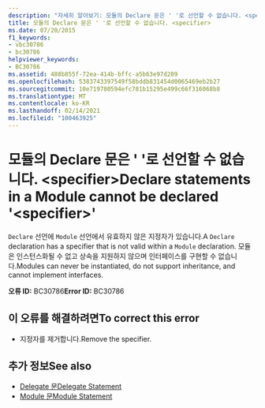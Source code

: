 ```yaml
---
description: "자세히 알아보기: 모듈의 Declare 문은 ' '로 선언할 수 없습니다. <specifier>"
title: 모듈의 Declare 문은 ' '로 선언할 수 없습니다. <specifier>
ms.date: 07/20/2015
f1_keywords:
- vbc30786
- bc30786
helpviewer_keywords:
- BC30786
ms.assetid: 488b855f-72ea-414b-bffc-a5b63e97d289
ms.openlocfilehash: 5383743397549f58bddb831454d0065469eb2b27
ms.sourcegitcommit: 10e719780594efc781b15295e499c66f316068b8
ms.translationtype: MT
ms.contentlocale: ko-KR
ms.lasthandoff: 02/14/2021
ms.locfileid: "100463925"
---
```

# <a name="declare-statements-in-a-module-cannot-be-declared-specifier"></a><span data-ttu-id="15324-103">모듈의 Declare 문은 ' '로 선언할 수 없습니다. \<specifier></span><span class="sxs-lookup"><span data-stu-id="15324-103">Declare statements in a Module cannot be declared '\<specifier>'</span></span>

<span data-ttu-id="15324-104">`Declare` 선언에 `Module` 선언에서 유효하지 않은 지정자가 있습니다.</span><span class="sxs-lookup"><span data-stu-id="15324-104">A `Declare` declaration has a specifier that is not valid within a `Module` declaration.</span></span> <span data-ttu-id="15324-105">모듈은 인스턴스화될 수 없고 상속을 지원하지 않으며 인터페이스를 구현할 수 없습니다.</span><span class="sxs-lookup"><span data-stu-id="15324-105">Modules can never be instantiated, do not support inheritance, and cannot implement interfaces.</span></span>  
  
 <span data-ttu-id="15324-106">**오류 ID:** BC30786</span><span class="sxs-lookup"><span data-stu-id="15324-106">**Error ID:** BC30786</span></span>  
  
## <a name="to-correct-this-error"></a><span data-ttu-id="15324-107">이 오류를 해결하려면</span><span class="sxs-lookup"><span data-stu-id="15324-107">To correct this error</span></span>  
  
- <span data-ttu-id="15324-108">지정자를 제거합니다.</span><span class="sxs-lookup"><span data-stu-id="15324-108">Remove the specifier.</span></span>  
  
## <a name="see-also"></a><span data-ttu-id="15324-109">추가 정보</span><span class="sxs-lookup"><span data-stu-id="15324-109">See also</span></span>

- [<span data-ttu-id="15324-110">Delegate 문</span><span class="sxs-lookup"><span data-stu-id="15324-110">Delegate Statement</span></span>](../language-reference/statements/delegate-statement.md)
- [<span data-ttu-id="15324-111">Module 문</span><span class="sxs-lookup"><span data-stu-id="15324-111">Module Statement</span></span>](../language-reference/statements/module-statement.md)
